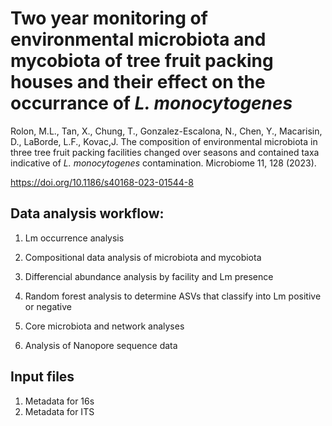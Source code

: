 # Two year monitoring of environmental microbiota and mycobiota of tree fruit packing houses and their effect on the occurrance of <i>L. monocytogenes</i>

Rolon, M.L., Tan, X., Chung, T., Gonzalez-Escalona, N., Chen, Y., Macarisin, D., LaBorde, L.F., Kovac,J. The composition of environmental microbiota in three tree fruit packing facilities changed over seasons and contained taxa indicative of <i> L. monocytogenes </i> contamination. Microbiome 11, 128 (2023). 

https://doi.org/10.1186/s40168-023-01544-8

## Data analysis workflow:

1. Lm occurrence analysis 

2. Compositional data analysis of microbiota and mycobiota

3. Differencial abundance analysis by facility and Lm presence

4. Random forest analysis to determine ASVs that classify into Lm positive or negative

5. Core microbiota and network analyses

6. Analysis of Nanopore sequence data

## Input files
1. Metadata for 16s
2. Metadata for ITS
